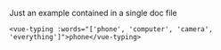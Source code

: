 Just an example contained in a single doc file

    <vue-typing :words="['phone', 'computer', 'camera', 'everything']">phone</vue-typing>
